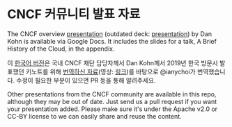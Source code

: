 # CNCF 커뮤니티 발표 자료

The CNCF overview [presentation](https://docs.google.com/presentation/d/1UGewu4MMYZobunfKr5sOGXsspcLOH_5XeCLyOHKh9LU/) (outdated deck: [presentation](https://docs.google.com/presentation/d/1BoxFeENJcINgHbKfygXpXROchiRO2LBT-pzdaOFr4Zg/edit)) by Dan Kohn is available via Google Docs. It includes the slides for a talk, A Brief History of the Cloud, in the appendix.

이 [한국어 버전](CNCF_Overview_ko-kr.pptx)은 국내 CNCF 재단 담당자께서 Dan Kohn께서 2019년 한국 방문시 발표했던 키노트를 위해 [번역하신 자료](CNCF_Overview_ko-kr-2019.pdf)(영상: [링크](https://youtu.be/xBQGyBxLTKs))를 바탕으로 @ianychoi가 번역했습니다. 수정이 필요한 부분이 있으면 PR 등을 통해 알려주세요.

Other presentations from the CNCF community are available in this repo, although they may be out of date. Just send us a pull request if you want your presentation added. Please make sure it's under the Apache v2.0 or CC-BY license to we can easily share and reuse the content.
